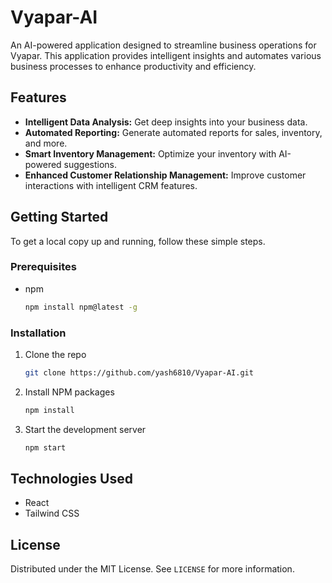 # Vyapar-AI

An AI-powered application designed to streamline business operations for Vyapar. This application provides intelligent insights and automates various business processes to enhance productivity and efficiency.

## Features

*   **Intelligent Data Analysis:** Get deep insights into your business data.
*   **Automated Reporting:** Generate automated reports for sales, inventory, and more.
*   **Smart Inventory Management:** Optimize your inventory with AI-powered suggestions.
*   **Enhanced Customer Relationship Management:** Improve customer interactions with intelligent CRM features.

## Getting Started

To get a local copy up and running, follow these simple steps.

### Prerequisites

*   npm
    ```sh
    npm install npm@latest -g
    ```

### Installation

1.  Clone the repo
    ```sh
    git clone https://github.com/yash6810/Vyapar-AI.git
    ```
2.  Install NPM packages
    ```sh
    npm install
    ```
3.  Start the development server
    ```sh
    npm start
    ```

## Technologies Used

*   React
*   Tailwind CSS

## License

Distributed under the MIT License. See `LICENSE` for more information.
